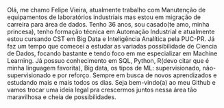 Olá, me chamo Felipe Vieira, atualmente trabalho com Manutenção de equipamentos de laboratórios industriais mas estou em migração de carreira para área de dados.
Tenho 36 anos, sou casado(te amo, minha princesa), tenho formação técnica em Automação Industrial e atualmente estou cursando CST em Big Data e Inteligência Analítica pela PUC-PR.
Já faz um tempo que comecei a estudar as variadas possibilidade de Ciencia de Dados, focando bastante e tendo foco em me especializar em Machine Learning.
Já possuo conhecimento em SQL, Python, R(devo citar que é minha linguagem favorita), Big data, os tipos de ML: supervisionado, não-supervisionado e por reforço. Sempre em busca de novos aprendizados e estudando mais e mais todos os dias.
Seja bem-vindo(a) ao meu Github e vamos trocar uma ideia legal pra crescermos juntos nessa área tão maravilhosa e cheia de possibilidades.
<!---
FelipeVSilveira/FelipeVSilveira is a ✨ special ✨ repository because its `README.md` (this file) appears on your GitHub profile.
You can click the Preview link to take a look at your changes.
--->
